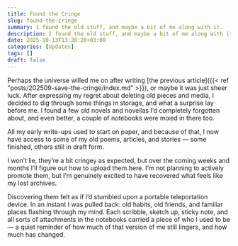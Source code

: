 ```yaml
---
title: Found the Cringe
slug: found-the-cringe
summary: I found the old stuff, and maybe a bit of me along with it.
description: I found the old stuff, and maybe a bit of me along with it.
date: 2025-10-13T13:28:20+03:00
categories: [Updates]
tags: []
draft: false 
---
```


Perhaps the universe willed me on after writing [the previous article]({{< ref "posts/202509-save-the-cringe/index.md" >}}), or maybe it was just sheer luck.
After expressing my regret about deleting old pieces and media, I decided to dig through some things in storage, and what a surprise lay before me.
I found a few old novels and novellas I’d completely forgotten about, and even better, a couple of notebooks were mixed in there too.

All my early write-ups used to start on paper, and because of that, I now have access to some of my old poems, articles, and stories — some finished, others still in draft form.

I won’t lie, they’re a bit cringey as expected, but over the coming weeks and months I’ll figure out how to upload them here.
I’m not planning to actively promote them, but I’m genuinely excited to have recovered what feels like my lost archives.

Discovering them felt as if I’d stumbled upon a portable teleportation device.
In an instant I was pulled back: old habits, old friends, and familiar places flashing through my mind.
Each scribble, sketch up, sticky note, and all sorts of attachments in the notebooks carried a piece of who I used to be — a quiet reminder of how much of that version of me still lingers, and how much has changed.
